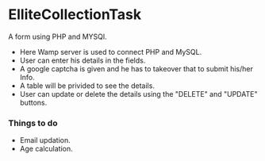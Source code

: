# ElliteCollectionTask
A form using PHP and MYSQl.
- Here Wamp server is used to connect PHP and MySQL.
- User can enter his details in the fields.
- A google captcha is given and he has to takeover that to submit his/her Info.
- A table will be privided to see the details.
- User can update or delete the details using the "DELETE" and "UPDATE" buttons.




### Things to do
- Email updation.
- Age calculation.
